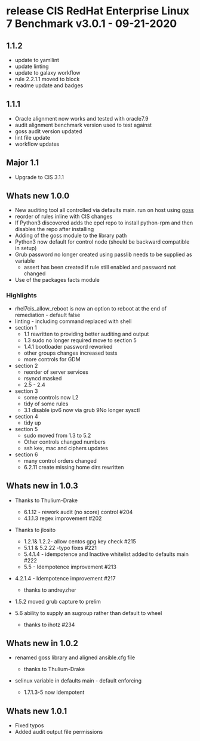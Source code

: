 # release CIS RedHat Enterprise Linux 7 Benchmark v3.0.1 - 09-21-2020

## 1.1.2

- update to yamllint
- update linting
- update to galaxy workflow
- rule 2.2.1.1 moved to block
- readme update and badges

## 1.1.1

- Oracle alignment now works and tested with oracle7.9
- audit alignment benchmark version used to test against
- goss audit version updated
- lint file update
- workflow updates

## Major 1.1

- Upgrade to CIS 3.1.1

## Whats new 1.0.0

- New auditing tool all controlled via defaults main. run on host using [goss](https://github.com/aelsabbahy/goss)
- reorder of rules inline with CIS changes
- If Python3 discovered adds the epel repo to install python-rpm and then disables the repo after installing
- Adding of the goss module to the library path
- Python3 now default for control node (should be backward compatible in setup)
- Grub password no longer created using passlib needs to be supplied as variable
  - assert has been created if rule still enabled and password not changed
- Use of the packages facts module

### Highlights

- rhel7cis_allow_reboot is now an option to reboot at the end of remediation - default false
- linting - including command replaced with shell
- section 1
  - 1.1 rewritten to providing better auditing and output
  - 1.3 sudo no longer required move to section 5
  - 1.4.1 bootloader password reworked
  - other groups changes increased tests
  - more controls for GDM
- section 2
  - reorder of server services
  - rsyncd masked
  - 2.5 - 2.4
- section 3
  - some controls now L2
  - tidy of some rules
  - 3.1 disable ipv6 now via grub 9No longer sysctl
- section 4
  - tidy up
- section 5
  - sudo moved from 1.3 to 5.2
  - Other controls changed numbers
  - ssh kex, mac and ciphers updates
- section 6
  - many control orders changed
  - 6.2.11 create missing home dirs rewritten

## Whats new in 1.0.3

- Thanks to Thulium-Drake
  - 6.1.12 - rework audit (no score) control #204
  - 4.1.1.3 regex improvement #202

- Thanks to jlosito
  - 1.2.1& 1.2.2- allow centos gpg key check #215
  - 5.1.1 & 5.2.22 -typo fixes #221
  - 5.4.1.4 - idempotence and Inactive whitelist added to defaults main #222
  - 5.5 - Idempotence improvement #213

- 4.2.1.4 - Idempotence improvement #217
  - thanks to andreyzher

- 1.5.2 moved grub capture to prelim

- 5.6 ability to supply an sugroup rather than default to wheel
  - thanks to ihotz #234

## Whats new in 1.0.2

- renamed goss library and aligned ansible.cfg file
  - thanks to Thulium-Drake

- selinux variable in defaults main - default enforcing
  - 1.7.1.3-5 now idempotent

## Whats new 1.0.1

- Fixed typos
- Added audit output file permissions
